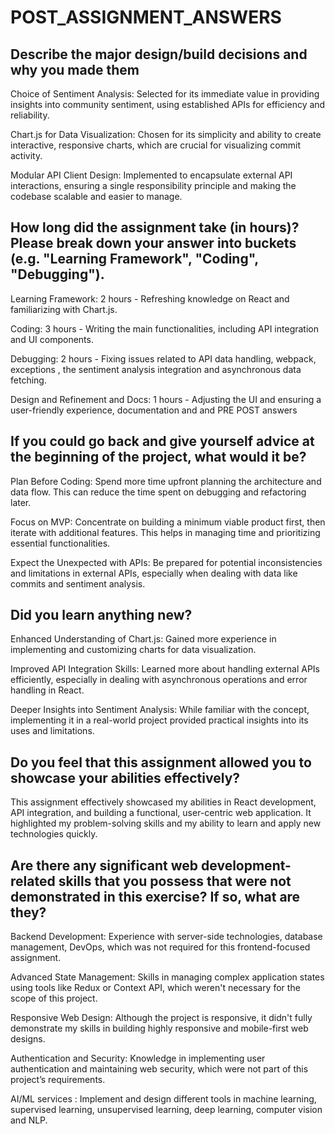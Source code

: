 # POST_ASSIGNMENT_ANSWERS

## Describe the major design/build decisions and why you made them

Choice of Sentiment Analysis: Selected for its immediate value in providing insights into community sentiment, using established APIs for efficiency and reliability.

Chart.js for Data Visualization: Chosen for its simplicity and ability to create interactive, responsive charts, which are crucial for visualizing commit activity.

Modular API Client Design: Implemented to encapsulate external API interactions, ensuring a single responsibility principle and making the codebase scalable and easier to manage.

## How long did the assignment take (in hours)? Please break down your answer into buckets (e.g. "Learning Framework", "Coding", "Debugging").

Learning Framework: 2 hours - Refreshing knowledge on React and familiarizing with Chart.js.

Coding: 3 hours - Writing the main functionalities, including API integration and UI components.

Debugging: 2 hours - Fixing issues related to API data handling, webpack, exceptions , the sentiment analysis integration and asynchronous data fetching.

Design and Refinement and Docs: 1 hours - Adjusting the UI and ensuring a user-friendly experience, documentation and and PRE POST answers

## If you could go back and give yourself advice at the beginning of the project, what would it be?

Plan Before Coding: Spend more time upfront planning the architecture and data flow. This can reduce the time spent on debugging and refactoring later.

Focus on MVP: Concentrate on building a minimum viable product first, then iterate with additional features. This helps in managing time and prioritizing essential functionalities.

Expect the Unexpected with APIs: Be prepared for potential inconsistencies and limitations in external APIs, especially when dealing with data like commits and sentiment analysis.

## Did you learn anything new?

Enhanced Understanding of Chart.js: Gained more experience in implementing and customizing charts for data visualization.

Improved API Integration Skills: Learned more about handling external APIs efficiently, especially in dealing with asynchronous operations and error handling in React.

Deeper Insights into Sentiment Analysis: While familiar with the concept, implementing it in a real-world project provided practical insights into its uses and limitations.

## Do you feel that this assignment allowed you to showcase your abilities effectively?

This assignment effectively showcased my abilities in React development, API integration, and building a functional, user-centric web application. It highlighted my problem-solving skills and my ability to learn and apply new technologies quickly.

## Are there any significant web development-related skills that you possess that were not demonstrated in this exercise? If so, what are they?

Backend Development: Experience with server-side technologies, database management, DevOps, which was not required for this frontend-focused assignment.

Advanced State Management: Skills in managing complex application states using tools like Redux or Context API, which weren't necessary for the scope of this project.

Responsive Web Design: Although the project is responsive, it didn't fully demonstrate my skills in building highly responsive and mobile-first web designs.

Authentication and Security: Knowledge in implementing user authentication and maintaining web security, which were not part of this project’s requirements.

AI/ML services : Implement and design different tools in machine learning, supervised learning, unsupervised learning, deep learning, computer vision and NLP.